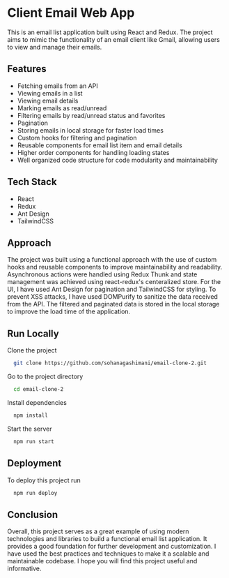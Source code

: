 # Client Email Web App

This is an email list application built using React and Redux. The project aims to mimic the functionality of an email client like Gmail, allowing users to view and manage their emails.

## Features

- Fetching emails from an API
- Viewing emails in a list
- Viewing email details
- Marking emails as read/unread
- Filtering emails by read/unread status and favorites
- Pagination
- Storing emails in local storage for faster load times
- Custom hooks for filtering and pagination
- Reusable components for email list item and email details
- Higher order components for handling loading states
- Well organized code structure for code modularity and maintainability

## Tech Stack

- React
- Redux
- Ant Design
- TailwindCSS

## Approach

The project was built using a functional approach with the use of custom hooks and reusable components to improve maintainability and readability. Asynchronous actions were handled using Redux Thunk and state management was achieved using react-redux's centeralized store. For the UI, I have used Ant Design for pagination and TailwindCSS for styling. To prevent XSS attacks, I have used DOMPurify to sanitize the data received from the API. The filtered and paginated data is stored in the local storage to improve the load time of the application.

## Run Locally

Clone the project

```bash
  git clone https://github.com/sohanagashimani/email-clone-2.git
```

Go to the project directory

```bash
  cd email-clone-2
```

Install dependencies

```bash
  npm install
```

Start the server

```bash
  npm run start
```

## Deployment

To deploy this project run

```bash
  npm run deploy
```

## Conclusion

Overall, this project serves as a great example of using modern technologies and libraries to build a functional email list application. It provides a good foundation for further development and customization. I have used the best practices and techniques to make it a scalable and maintainable codebase. I hope you will find this project useful and informative.

